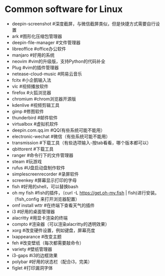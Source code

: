 # Common software for Linux

- deepin-screenshot     #深度截屏，与微信截屏类似，但是快捷方式需要自行设置
- ark       #图形化压缩包管理器
- deepin-file-manager   #文件管理器
- libreoffice   #office办公软件
- manjaro   #好用的系统
- neovim    #vim的升级版，支持Python的代码补全
- Plug      #vim的插件管理器
- netease-cloud-music   #网易云音乐
- fcitx     #小企鹅输入法
- vlc       #视频播放软件
- firefox   #火狐浏览器
- chromium  #chrom浏览器开源版
- kdenlive  #视频剪辑工具
- gimp      #修图软件
- thunderbird   #邮件软件
- virtualbox    #虚拟机软件
- deepin.com.qq.im  #QQ(有些系统可能不能用）
- electronic-wechat #微信（有些系统可能不能用）
- transmission      #下载工具（有些选项输入-按tab看看，哪个版本都可以）
- qbittorent        #下载工具
- ranger        #命令行下的文件管理器
- steam         #玩游戏
- rufus         #U盘启动盘制作软件
- simplescreenrecorder  #录屏软件
- screenkey             #屏幕显示打印的字母
- fish          #好用的shell，可以替换bash
- oh my fish    #fish的插件，（curl -L https://get.oh-my.fish | fish)进行安装。（fish_config 来打开浏览器配置）
- omf install wttr  #在终端下查看天气的插件
- i3                #好用的桌面管理器
- alacritty         #用显卡渲染的终端
- compto            #渲染器（可以渲染alacritty的透明效果）
- xorg              #改变硬件设置，例如键盘，屏幕亮度
- lxappearance      #改变主题
- feh               #改变壁纸（每次都需要敲命令）
- variety           #壁纸管理器
- i3-gaps           #i3的边框效果
- polybar           #好用的状态栏（配合i3，完美）
- figlet            #打印漏洞字体




























